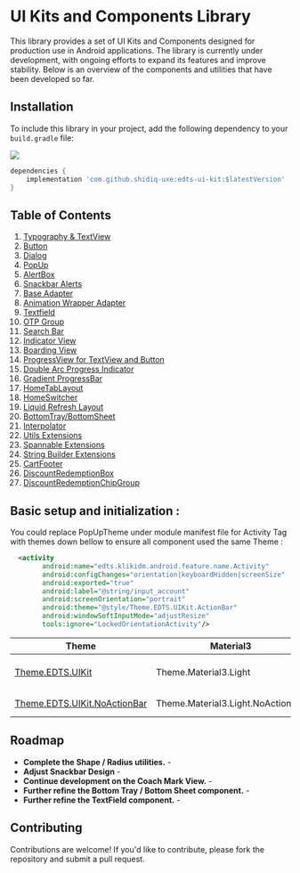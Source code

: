 # UI Kits and Components Library

This library provides a set of UI Kits and Components designed for production use in Android applications. The library is currently under development, with ongoing efforts to expand its features and improve stability. Below is an overview of the components and utilities that have been developed so far.

## Installation

To include this library in your project, add the following dependency to your `build.gradle` file:

[![](https://jitpack.io/v/shidiq-uxe/edts-ui-kit.svg)](https://jitpack.io/#shidiq-uxe/edts-ui-kit)

```groovy
dependencies {
    implementation 'com.github.shidiq-uxe:edts-ui-kit:$latestVersion'
}
```

## Table of Contents
1. [Typography & TextView](docs/Typography.md)
2. [Button](docs/Button.md)
3. [Dialog](docs/Dialog.md)
4. [PopUp](docs/Popup.md)
5. [AlertBox](docs/AlertBox.md)
6. [Snackbar Alerts](docs/Snackbar.md)
7. [Base Adapter](docs/BaseAdapter.md)
8. [Animation Wrapper Adapter](docs/AnimationWrapperAdapter.md)
9. [Textfield](docs/TextField.md)
10. [OTP Group](docs/OtpGroup.md)
11. [Search Bar](docs/Searchbar.md)
12. [Indicator View](docs/IndicatorView.md)
13. [Boarding View](docs/BoardingPagerView.md)
14. [ProgressView for TextView and Button](docs/ProgressView.md)
15. [Double Arc Progress Indicator](docs/DoubleArcProgressIndicator.md)
16. [Gradient ProgressBar](docs/GradientProgressBar.md)
17. [HomeTabLayout](docs/HomeTabLayout.md)
18. [HomeSwitcher](docs/HomeSwitcher.md)
19. [Liquid Refresh Layout](docs/LiquidRefreshLayout.md)
20. [BottomTray/BottomSheet](docs/BottomTray.md)
21. [Interpolator](docs/Interpolator.md)
22. [Utils Extensions](docs/UtilsExtensions.md)
23. [Spannable Extensions](docs/UtilsExtensions.md)
24. [String Builder Extensions](docs/UtilsExtensions.md)
25. [CartFooter](docs/CartFooter.md)
26. [DiscountRedemptionBox](docs/DiscountRedemptionBox.md)
27. [DiscountRedemptionChipGroup](docs/DiscountRedemptionChipGroup.md)

## Basic setup and initialization :

You could replace PopUpTheme under module manifest file for Activity Tag with themes down bellow to ensure all component used the same Theme :

```xml
  <activity
        android:name="edts.klikidm.android.feature.name.Activity"
        android:configChanges="orientation|keyboardHidden|screenSize"
        android:exported="true"
        android:label="@string/input_account"
        android:screenOrientation="portrait"
        android:theme="@style/Theme.EDTS.UIKit.ActionBar" 
        android:windowSoftInputMode="adjustResize"
        tools:ignore="LockedOrientationActivity"/>
```


| **Theme**                                         | **Material3**                     | **Description**          |
|---------------------------------------------------|-----------------------------------|--------------------------|
| [Theme.EDTS.UIKit](docs/ActionBar.md)             | Theme.Material3.Light             | With Action Bar Included |
| [Theme.EDTS.UIKit.NoActionBar](docs/ActionBar.md) | Theme.Material3.Light.NoActionBar | Without Action Bar       |


    
## Roadmap

- **Complete the Shape / Radius utilities.** -
- **Adjust Snackbar Design** -
- **Continue development on the Coach Mark View.** -
- **Further refine the Bottom Tray / Bottom Sheet component.** -
- **Further refine the TextField component.** -

## Contributing
Contributions are welcome! If you'd like to contribute, please fork the repository and submit a pull request.